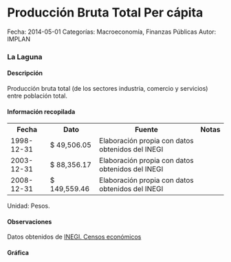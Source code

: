 Producción Bruta Total Per cápita
=====

Fecha: 2014-05-01
Categorías: Macroeconomía, Finanzas Públicas
Autor: IMPLAN

### La Laguna

#### Descripción

Producción bruta total (de los sectores industria, comercio y servicios) entre población total.

#### Información recopilada

<table class="table table-hover table-bordered">
  <tr><th>Fecha</th><th>Dato</th><th>Fuente</th><th>Notas</th></tr>
  <tr><td>1998-12-31</td><td>$ 49,506.05</td><td>Elaboración propia con datos obtenidos del INEGI</td><td></td></tr>
  <tr><td>2003-12-31</td><td>$ 88,356.17</td><td>Elaboración propia con datos obtenidos del INEGI</td><td></td></tr>
  <tr><td>2008-12-31</td><td>$ 149,559.46</td><td>Elaboración propia con datos obtenidos del INEGI</td><td></td></tr>
</table>

Unidad: Pesos.

#### Observaciones

Datos obtenidos de [INEGI. Censos económicos](http://www3.inegi.org.mx/sistemas/saic/)

#### Gráfica

<div id="Morriscylqdkvm" class="grafica"></div>
  <!-- JAVASCRIPT DE LA GRAFICA EN Morriscylqdkvm -->
  <script>
  new Morris.Bar({
    element: 'Morriscylqdkvm',
    data: [
      { fecha: '1998-12-31', dato: 49506.05 },
      { fecha: '2003-12-31', dato: 88356.17 },
      { fecha: '2008-12-31', dato: 149559.46 }
    ],
    xkey: 'fecha',
    ykeys: ['dato'],
    labels: ['Dato']
  });
  </script>
